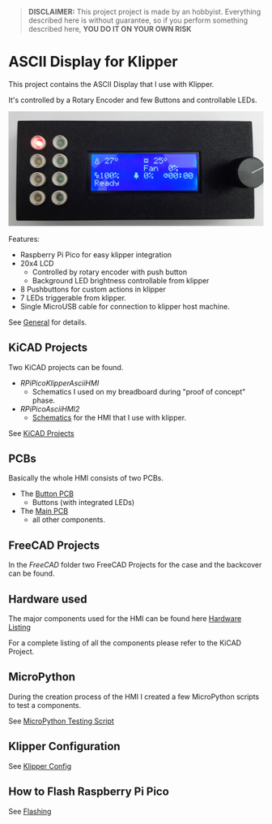 >  **DISCLAIMER:**
>   This project project is made by an hobbyist.
>   Everything described here is without guarantee, so if you perform something described here, **YOU DO IT ON YOUR OWN RISK**
>
ASCII Display for Klipper
=========================

This project contains the ASCII Display that I use with Klipper.

It's controlled by a Rotary Encoder and few Buttons and controllable LEDs.

![HMI](doc/img/HMI.jpg)

Features:
* Raspberry Pi Pico for easy klipper integration
* 20x4 LCD
  * Controlled by rotary encoder with push button
  * Background LED brightness controllable from klipper
* 8 Pushbuttons for custom actions in klipper
* 7 LEDs triggerable from klipper.
* Single MicroUSB cable for connection to klipper host machine.


See [General](doc/General.md) for details.

KiCAD Projects
--------------
Two KiCAD projects can be found.

* _RPiPicoKlipperAsciiHMI_
  * Schematics I used on my breadboard during "proof of concept" phase.
* _RPiPicoAsciiHMI2_
  * [Schematics](../RaspberryPicoKlipperHMI/RPiPicoAsciiHMI2/Schematic.pdf) for the HMI that I use with klipper.


See [KiCAD Projects](doc/KiCAD_Projects.md)


PCBs
----
Basically the whole HMI consists of two PCBs.

* The [Button PCB](doc/BTN_LED_PCB.md)
    * Buttons (with integrated LEDs)
* The [Main PCB](doc/Main_PCB.md)
  * all other components.

FreeCAD Projects
----------------
In the _FreeCAD_ folder two FreeCAD Projects for the case and the backcover can be found.


Hardware used
-------------
The major components used for the HMI can be found here [Hardware Listing](doc/Hardware.md)

For a complete listing of all the components please refer to the KiCAD Project.

MicroPython
-----------
During the creation process of the HMI I created a few MicroPython scripts to test a components.

See [MicroPython Testing Script](doc/MicroPython.md)

Klipper Configuration
---------------------
See [Klipper Config](doc/klipper_config.md)

How to Flash Raspberry Pi Pico
------------------------------
See [Flashing](doc/Flashing.md)